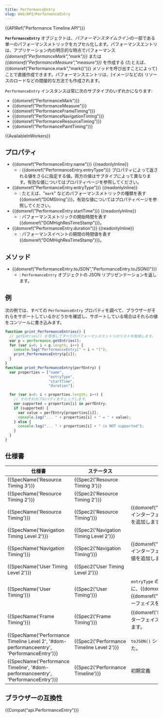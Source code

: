 ```yaml
---
title: PerformanceEntry
slug: Web/API/PerformanceEntry
---
```


{{APIRef("Performance Timeline API")}}

**`PerformanceEntry`** オブジェクトは、*パフォーマンスタイムライン*の一部である単一のパフォーマンスメトリックをカプセル化します。パフォーマンスエントリは、アプリケーション内の明示的な時点でパフォーマンス _{{domxref("PerformanceMark","mark")}}_ または _{{domxref("PerformanceMeasure","measure")}}_ を作成する (たとえば、{{domxref("Performance.mark","mark()")}} メソッドを呼び出すことによって) ことで直接作成できます。パフォーマンスエントリは、(イメージなどの) リソースのロードなどの間接的な方法でも作成されます。

`PerformanceEntry` インスタンスは常に次のサブタイプのいずれかになります:

- {{domxref("PerformanceMark")}}
- {{domxref("PerformanceMeasure")}}
- {{domxref("PerformanceFrameTiming")}}
- {{domxref("PerformanceNavigationTiming")}}
- {{domxref("PerformanceResourceTiming")}}
- {{domxref("PerformancePaintTiming")}}

{{AvailableInWorkers}}

## プロパティ

- {{domxref("PerformanceEntry.name")}} {{readonlyInline}}
  - : {{domxref("PerformanceEntry.entryType")}} プロパティによって返される値をさらに指定する値。両方の値はサブタイプによって異なります。有効な値についてはプロパティページを参照してください。
- {{domxref("PerformanceEntry.entryType")}} {{readonlyInline}}
  - : たとえば、"`mark`" などのパフォーマンスメトリックの種類を表す {{domxref("DOMString")}}。有効な値についてはプロパティページを参照してください。
- {{domxref("PerformanceEntry.startTime")}} {{readonlyInline}}
  - : パフォーマンスメトリックの開始時間を表す {{domxref("DOMHighResTimeStamp")}}。
- {{domxref("PerformanceEntry.duration")}} {{readonlyInline}}
  - : パフォーマンスイベントの期間の時間値を表す {{domxref("DOMHighResTimeStamp")}}。

## メソッド

- {{domxref("PerformanceEntry.toJSON","PerformanceEntry.toJSON()")}}
  - : `PerformanceEntry` オブジェクトの JSON リプリゼンテーションを返します。

## 例

次の例では、すべての `PerformanceEntry` プロパティを調べて、ブラウザーがそれらをサポートしているかどうかを確認し、サポートしている場合はそれらの値をコンソールに書き込みます。

```js
function print_PerformanceEntries() {
  // getEntries() を使用してすべてのパフォーマンスエントリのリストを取得します。
  var p = performance.getEntries();
  for (var i=0; i < p.length; i++) {
    console.log("PerformanceEntry[" + i + "]");
    print_PerformanceEntry(p[i]);
  }
}
function print_PerformanceEntry(perfEntry) {
  var properties = ["name",
                    "entryType",
                    "startTime",
                    "duration"];

  for (var i=0; i < properties.length; i++) {
    // それぞれのプロパティをチェックします。
    var supported = properties[i] in perfEntry;
    if (supported) {
      var value = perfEntry[properties[i]];
      console.log("... " + properties[i] + " = " + value);
    } else {
      console.log("... " + properties[i] + " is NOT supported");
    }
  }
}
```

## 仕様書

| 仕様書                                                                                                                   | ステータス                                               | コメント                                                                                                                                                                         |
| ------------------------------------------------------------------------------------------------------------------------ | -------------------------------------------------------- | -------------------------------------------------------------------------------------------------------------------------------------------------------------------------------- |
| {{SpecName('Resource Timing 3')}}                                                                             | {{Spec2('Resource Timing 3')}}                 |                                                                                                                                                                                  |
| {{SpecName('Resource Timing 2')}}                                                                             | {{Spec2('Resource Timing 2')}}                 |                                                                                                                                                                                  |
| {{SpecName('Resource Timing')}}                                                                                 | {{Spec2('Resource Timing')}}                     | {{domxref("PerformanceResourceTiming")}} インターフェイスと `entryType` の `resource` 値を追加します。                                                               |
| {{SpecName('Navigation Timing Level 2')}}                                                                 | {{Spec2('Navigation Timing Level 2')}}     |                                                                                                                                                                                  |
| {{SpecName('Navigation Timing')}}                                                                             | {{Spec2('Navigation Timing')}}                 | {{domxref("PerformanceNavigationTiming")}} インターフェイスと `entryType` の `navigation` 値を追加します。                                                         |
| {{SpecName('User Timing Level 2')}}                                                                         | {{Spec2('User Timing Level 2')}}             |                                                                                                                                                                                  |
| {{SpecName('User Timing')}}                                                                                     | {{Spec2('User Timing')}}                         | `entryType` の `mark` および `measure` の値と同様に、{{domxref("PerformanceMark")}} および {{domxref("PerformanceMeasure")}} インターフェイスを追加します。 |
| {{SpecName('Frame Timing')}}                                                                                     | {{Spec2('Frame Timing')}}                         | {{domxref('PerformanceFrameTiming')}} インターフェイスと `entryType` の `frame` 値を追加します。                                                                      |
| {{SpecName('Performance Timeline Level 2', '#dom-performanceentry', 'PerformanceEntry')}} | {{Spec2('Performance Timeline Level 2')}} | `toJSON()` シリアライザメソッドを追加しました。                                                                                                                                  |
| {{SpecName('Performance Timeline', '#dom-performanceentry', 'PerformanceEntry')}}             | {{Spec2('Performance Timeline')}}             | 初期定義                                                                                                                                                                         |

## ブラウザーの互換性

{{Compat("api.PerformanceEntry")}}
